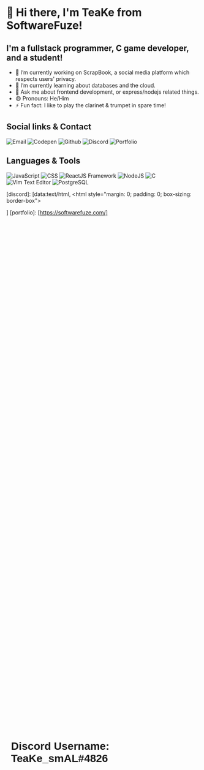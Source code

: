 # 👋 Hi there, I'm TeaKe from SoftwareFuze!

## I'm a fullstack programmer, C game developer, and a student!
- 🔭 I’m currently working on ScrapBook, a social media platform which respects users' privacy.
- 🌱 I’m currently learning about databases and the cloud.
- 💬 Ask me about frontend development, or express/nodejs related things.
- 😄 Pronouns: He/Him
- ⚡ Fun fact: I like to play the clarinet & trumpet in spare time!

## Social links & Contact
![Email](<img src="https://i.pinimg.com/originals/8f/c3/7b/8fc37b74b608a622588fbaa361485f32.png" width="60px" height="60px" />)
![Codepen](<img src="https://blog.codepen.io/wp-content/uploads/2012/06/Button-Black-Large.png" width="60px" height="60px" />)
![Github](<img src="https://i.pinimg.com/originals/48/e0/73/48e07378e01dd719c060c1f2f2b5cb00.png" width="60px" height="60px" />)
![Discord](<img src="https://www.clipartmax.com/png/middle/307-3072089_discord-logo-computer-icons-reddit-discord-icon.png" width="60px" height="60px" />)
![Portfolio](<img src="https://i.pinimg.com/originals/1d/b9/9d/1db99daa9371bf0989f05a0bc12e2b9e.png" width="60px" height="60px" />)

## Languages & Tools
![JavaScript](<img src="https://img.favpng.com/2/12/22/javascript-icon-png-favpng-ruDBDhxzVxWHgXXtH2Hi1XzJf.jpg" width="60px" height="60px" />)
![CSS](<img src="https://raw.githubusercontent.com/github/explore/6c6508f34230f0ac0d49e847a326429eefbfc030/topics/css/css.png" width="60px" height="60px" />)
![ReactJS Framework](<img src="https://react-metismenu-icons.vermiliontrr8.fun/img/376498.png" width="60px" height="60px" />)
![NodeJS](<img src="https://cdn.iconscout.com/icon/free/png-512/node-js-1-1174935.png" width="60px" height="60px" />)
![C](<img src="https://cdn.iconscout.com/icon/free/png-512/c-programming-569564.png" width="60px" height="60px" />)
![Vim Text Editor](<img src="https://user-images.githubusercontent.com/8083855/30329899-bffb884c-97e4-11e7-8b93-f8e4bed7338a.png" width="60px" height"60px" />)
![PostgreSQL](<img src="https://cdn.iconscout.com/icon/free/png-512/postgresql-226047.png" width="60px" height="60px" />)

[email]: [mailto:atticus@softwarefuze.com]
[codepen]: [https://codepen.io/TeaKe_smAL]
[github]: [https://github.com/SoftwareFuze]
[discord]: [data:text/html, \<html style="margin: 0; padding: 0; box-sizing: border-box"><h1 style="font-family: arial; position: absolute; top: 50%; left: 50%; transform: translate(-50%, -50%)">Discord Username: TeaKe_smAL#4826</h1></html>]
[portfolio]: [https://softwarefuze.com/]
